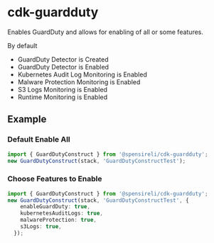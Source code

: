 # cdk-guardduty

Enables GuardDuty and allows for enabling of all or some features.

By default
- GuardDuty Detector is Created
- GuardDuty Detector is Enabled
- Kubernetes Audit Log Monitoring is Enabled
- Malware Protection Monitoring is Enabled
- S3 Logs Monitoring is Enabled
- Runtime Monitoring is Enabled


## Example

### Default Enable All
```typescript
import { GuardDutyConstruct } from '@spensireli/cdk-guardduty';
new GuardDutyConstruct(stack, 'GuardDutyConstructTest');
```

### Choose Features to Enable
```typescript
import { GuardDutyConstruct } from '@spensireli/cdk-guardduty';
new GuardDutyConstruct(stack, 'GuardDutyConstructTest', {
    enableGuardDuty: true,
    kubernetesAuditLogs: true,
    malwareProtection: true,
    s3Logs: true,
  });
```